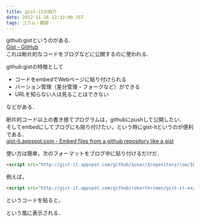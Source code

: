 ```yaml
---
title: gist-itの紹介
date: 2012-11-26 12:33:00 JST
tags: コラム・雑談
---
```


github:gistというのがある．  
[Gist - GitHub](https://gist.github.com/)  
これは断片的なコードをブログなどに公開するのに使われる．

github:gistの特徴として

- コードをembedでWebページに貼り付けられる
- バーション管理（差分管理・フォークなど）ができる
- URLを知らない人は見ることはできない

などがある．

断片的コード以上の書き捨てプログラムは，githubにpushして公開したい．  
そしてembedにしてブログにも貼り付けたい，という時にgist-itというのが便利である．  
[gist-it.appspot.com - Embed files from a github repository like a gist](http://gist-it.appspot.com/)

使い方は簡単，次のフォーマットをブログ中に貼り付けるだけだ．

```html
<script src="http://gist-it.appspot.com/github/$user/$repository/raw/$branch/$path"></script>
```

  
例えば，

```html
<script src="http://gist-it.appspot.com/github/robertkrimen/gist-it-example/raw/master/example.js"></script>
```

というコードを貼ると，  
<script src="http://gist-it.appspot.com/github/robertkrimen/gist-it-example/raw/master/example.js"></script>  
という風に表示される．

